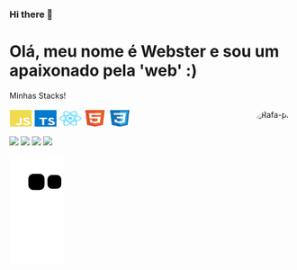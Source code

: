 ### Hi there 👋


<h1>Olá, meu nome é Webster e sou um apaixonado pela 'web' :)</h1>
<label>Minhas Stacks!</label>
<div style="display: inline_block"><br>
  <img align="center" alt="Rafa-Js" height="30" width="40" src="https://raw.githubusercontent.com/devicons/devicon/master/icons/javascript/javascript-plain.svg">
  <img align="center" alt="Rafa-Ts" height="30" width="40" src="https://raw.githubusercontent.com/devicons/devicon/master/icons/typescript/typescript-plain.svg">
  <img align="center" alt="Rafa-React" height="30" width="40" src="https://raw.githubusercontent.com/devicons/devicon/master/icons/react/react-original.svg">
  <img align="center" alt="Rafa-HTML" height="30" width="40" src="https://raw.githubusercontent.com/devicons/devicon/master/icons/html5/html5-original.svg">
  <img align="center" alt="Rafa-CSS" height="30" width="40" src="https://raw.githubusercontent.com/devicons/devicon/master/icons/css3/css3-original.svg">
  <img align="right" alt="Rafa-pic" height="150" style="border-radius:50px;" src="https://instagram.fjdo1-1.fna.fbcdn.net/v/t51.2885-19/299299876_1038020813557443_3087113394990972554_n.jpg?stp=dst-jpg_s150x150&_nc_ht=instagram.fjdo1-1.fna.fbcdn.net&_nc_cat=103&_nc_ohc=_E2hX4Sgx7QAX8wWIC2&edm=AOQ1c0wBAAAA&ccb=7-5&oh=00_AT9OENdZDFLBfjyBv88TcIJlheg2IFLOu0LWmpNJ0d1U7A&oe=63322F23&_nc_sid=8fd12b">
</div>
<br>
<div> 
  <a href="https://www.instagram.com/webster_rib/" target="_blank"><img src="https://img.shields.io/badge/-Instagram-%23E4405F?style=for-the-badge&logo=instagram&logoColor=white" target="_blank"></a>
 <a href="https://discord.com/channels/327861810768117763/1013895329088806954" target="_blank"><img src="https://img.shields.io/badge/Discord-7289DA?style=for-the-badge&logo=discord&logoColor=white" target="_blank"></a> 
  <a href = "mailto:dev.webribeiro@gmail.com"><img src="https://img.shields.io/badge/-Gmail-%23333?style=for-the-badge&logo=gmail&logoColor=white" target="_blank"></a>
  <a href="https://www.linkedin.com/in/webster-ribeiro-82872923b/" target="_blank"><img src="https://img.shields.io/badge/-LinkedIn-%230077B5?style=for-the-badge&logo=linkedin&logoColor=white" target="_blank"></a> 
 
  ![Snake animation](https://github.com/rafaballerini/rafaballerini/blob/output/github-contribution-grid-snake.svg)
 
</div>



